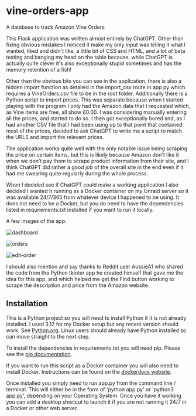 # vine-orders-app
A database to track Amazon Vine Orders

This Flask application was written almost entirely by ChatGPT.  Other than fixing obvious mistakes I noticed it make my only input was telling it what I wanted, liked and didn't like, a little bit of CSS and HTML, and a lot of beta testing and banging my head on the table because, while ChatGPT is actually quite clever it's also exceptionally stupid sometimes and has the memory retention of a fish!

Other than the obvious bits you can see in the application, there is also a hidden import function as detailed in the import_csv route in app.py which requires a VineOrders.csv file to be in the root folder.  Additionally there is a Python script to import prices.  This was separate because when I started playing with the program I only had the Amazon data that I requested which, as Vine items are free, all show £0.00.  I was considering manually entering all the prices, and started to do so.  I then got exceptionally bored and, as I had another CSV file that I had been using up to that point that contained most of the prices, decided to ask ChatGPT to write me a script to match the URLS and import the relevant prices.

The application works quite well with the only notable issue being scraping the price on certain items, but this is likely because Amazon don't like it when we don't pay them to scrape product information from their site, and I think ChatGPT did rather a good job of the overall site in the end even if it had me swearing quite regularly during the whole process.

When I decided see if ChatGPT could make a working application I also decided I wanted it running as a Docker container on my Unraid server so it was available 24/7/365 from whatever device I happened to be using.  It does not need to be a Docker, but you do need to have the dependencies listed in requirements.txt installed if you want to run it locally.

A few images of the app:

![dashboard](https://github.com/user-attachments/assets/1d04ece4-14ce-43c4-9d36-ddec76cad04c)

![orders](https://github.com/user-attachments/assets/83e23bad-009c-49ea-ab23-1dba09cb3bd3)

![edit-order](https://github.com/user-attachments/assets/90c351dc-fad7-4c16-83f2-62eb98c3261e)

I should also mention and say thanks to Reddit user AussieA1 who shared the code from the Python tkinter app he created himself that gave me the idea for this app, and which helped me get the Find button working to scrape the description and price from the Amazon website.

## Installation

This is a Python project so you will need to install Python if it is not already installed.  I used 3.12 for my Docker setup but any recent version should work.  See [Python.org](https://www.python.org/downloads/).  Linux users should already have Python installed so can move straight to the next step.

To install the dependencies in requirements.txt you will need pip.  Please see the [pip documentation](https://pip.pypa.io/en/stable/installation/).

If you want to run this script as a Docker container you will also need to install Docker.  Instructions can be found on the [dockerdocs website](https://docs.docker.com/engine/install/).

Once installed you simply need to run app.py from the command line / terminal.  This will either be in the form of 'python app.py' or 'python3 app.py', depending on your Operating System.  Once you have it working you can add a desktop shortcut to launch it if you are not running it 24/7 in a Docker or other web server.
